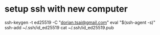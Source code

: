 # setup ssh with new computer

ssh-keygen -t ed25519 -C "dorian.tsai@gmail.com"
eval "$(ssh-agent -s)"
ssh-add ~/.ssh/id_ed25519
cat ~/.ssh/id_ed25519.pub
